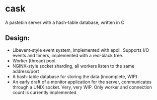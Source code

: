 # cask
A pastebin server with a hash-table database, written in C

## Design:
- Libevent-style event system, implemented with epoll. Supports I/O events and timers, implemented with a red-black tree.
- Worker (thread) pool.
- NGINX-style socket sharding, all workers listen to the same address/port
- A hash-table database for storing the data (incomplete, WIP)
- An early draft of a monitor application for the server, communicates through a UNIX socket. Very, very WIP. Only worker and connection count is currently implemented.

